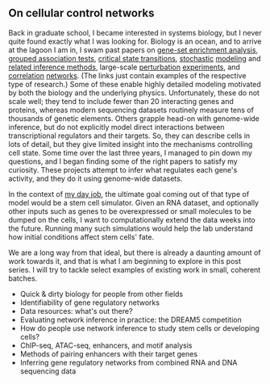 ## On cellular control networks

Back in graduate school, I became interested in systems biology, but I never quite found exactly what I was looking for. Biology is an ocean, and to arrive at the lagoon I am in, I swam past papers on [gene-set enrichment analysis](http://amp.pharm.mssm.edu/Enrichr/), [grouped association tests](https://www.sciencedirect.com/science/article/pii/S0002929718301083), [critical state transitions](https://www.ncbi.nlm.nih.gov/pmc/articles/PMC5189937/), [stochastic](https://www.ncbi.nlm.nih.gov/pubmed/17037977) [modeling](https://www.ncbi.nlm.nih.gov/pubmed/28341132) and [related inference methods](https://darrenjw.wordpress.com/), large-scale [perturbation](https://www.sciencedirect.com/science/article/pii/S0092867416316105) [experiments](https://www.biorxiv.org/content/early/2017/05/10/136168), and [correlation](https://www.ncbi.nlm.nih.gov/pubmed/15867157) [networks](https://www.ncbi.nlm.nih.gov/pubmed/29202695). (The links just contain examples of the respective type of research.) Some of these enable highly detailed modeling motivated by both the biology and the underlying physics. Unfortunately, these do not scale well; they tend to include fewer than 20 interacting genes and proteins, whereas modern sequencing datasets routinely measure tens of thousands of genetic elements. Others grapple head-on with genome-wide inference, but do not explicitly model direct interactions between transcriptional regulators and their targets. So, they can describe cells in lots of detail, but they give limited insight into the mechanisms controlling cell state. Some time over the last three years, I managed to pin down my questions, and I began finding some of the right papers to satisfy my curiosity. These projects attempt to infer what regulates each gene's activity, and they do it using genome-wide datasets.

In the context of [my day job](https://ekernf01.github.io/about_maehrlab), the ultimate goal coming out of that type of model would be a stem cell simulator. Given an RNA dataset, and optionally other inputs such as genes to be overexpressed or small molecules to be dumped on the cells, I want to computationally extend the data weeks into the future. Running many such simulations would help the lab understand how initial conditions affect stem cells' fate. 

We are a long way from that ideal, but there is already a daunting amount of work towards it, and that is what I am beginning to explore in this post series. I will try to tackle select examples of existing work in small, coherent batches. 

- Quick & dirty biology for people from other fields
- Identifiability of gene regulatory networks
- Data resources: what's out there?
- Evaluating network inference in practice: the DREAM5 competition
- How do people use network inference to study stem cells or developing cells? 
- ChIP-seq, ATAC-seq, enhancers, and motif analysis
- Methods of pairing enhancers with their target genes
- Inferring gene regulatory networks from combined RNA and DNA sequencing data
